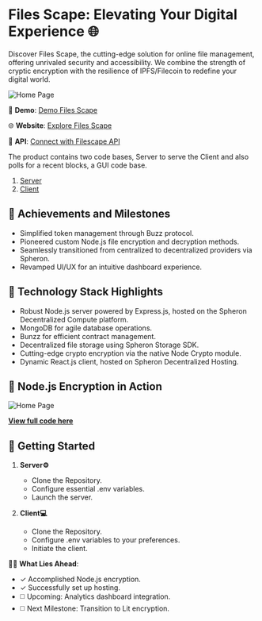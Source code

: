 # Files Scape: Elevating Your Digital Experience 🌐

Discover Files Scape, the cutting-edge solution for online file management, offering unrivaled security and accessibility. We combine the strength of cryptic encryption with the resilience of IPFS/Filecoin to redefine your digital world.

![Home Page](https://i.ibb.co/SrMVx37/file-scape-welcome.png)

🎥 **Demo**: [Demo Files Scape](https://www.youtube.com/watch?v=6_nBqpO9-kU)

🌐 **Website**: [Explore Files Scape](https://filescape.xyz/welcome)

📂 **API**: [Connect with Filescape API](http://in4gk2o0dheud9s6d0smudfla4.ingress.boxedcloud.net/)

The product contains two code bases, Server to serve the Client and also polls for a recent blocks, a GUI code base.

1. [Server](https://github.com/oBLAZERo2001/dappathon2-express)
2. [Client](https://github.com/oBLAZERo2001/dappathon2-server)

## 🚀 Achievements and Milestones

- Simplified token management through Buzz protocol.
- Pioneered custom Node.js file encryption and decryption methods.
- Seamlessly transitioned from centralized to decentralized providers via Spheron.
- Revamped UI/UX for an intuitive dashboard experience.

## 💼 Technology Stack Highlights

- Robust Node.js server powered by Express.js, hosted on the Spheron Decentralized Compute platform.
- MongoDB for agile database operations.
- Bunzz for efficient contract management.
- Decentralized file storage using Spheron Storage SDK.
- Cutting-edge crypto encryption via the native Node Crypto module.
- Dynamic React.js client, hosted on Spheron Decentralized Hosting.

## 🔐 Node.js Encryption in Action

![Home Page](https://i.ibb.co/4RrKtDV/Screenshot-27.png)

[**View full code here**](https://github.com/oBLAZERo2001/dappathon2-express/blob/main/src/controllers/crypter.js)

## 🚀 Getting Started

1. **Server⚙️**

   - Clone the Repository.
   - Configure essential .env variables.
   - Launch the server.

2. **Client💻**
   - Clone the Repository.
   - Configure .env variables to your preferences.
   - Initiate the client.

👨‍💻 **What Lies Ahead**:

- ✓ Accomplished Node.js encryption.
- ✓ Successfully set up hosting.
- ◻️ Upcoming: Analytics dashboard integration.
- ◻️ Next Milestone: Transition to Lit encryption.
